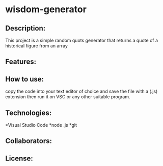 # wisdom-generator
## Description:
This project is a simple random quots generator that returns a quote of a historical figure from an array
## Features:
## How to use:
copy the code into your text editor of choice and save the file with a (.js) extension then run it on VSC or any other suitable program.
## Technologies:
*Visual Studio Code
*node .js
*git
## Collaborators:
## License:

